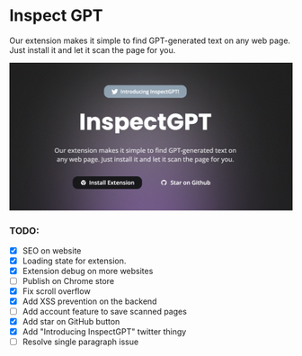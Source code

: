 # Inspect GPT

Our extension makes it simple to find GPT-generated text on any web page. Just install it and let it scan the page for you.

![og-iamge inspectgpt](https://github.com/adomaitisc/inspect-gpt/blob/main/inspect-gpt-next/public/og-image.png?raw=true "InspectGPT Home Page")

### TODO:

- [x] SEO on website
- [x] Loading state for extension.
- [x] Extension debug on more websites
- [ ] Publish on Chrome store
- [x] Fix scroll overflow
- [x] Add XSS prevention on the backend
- [ ] Add account feature to save scanned pages
- [x] Add star on GitHub button
- [x] Add "Introducing InspectGPT" twitter thingy
- [ ] Resolve single paragraph issue
